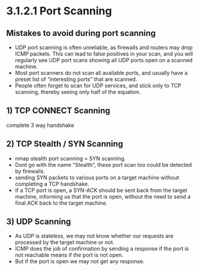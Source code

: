 # 3.1.2.1 Port Scanning

## Mistakes to avoid during port scanning

*  UDP port scanning is often unreliable, as firewalls and routers may drop ICMP packets. This can lead to false positives in your scan, and you will regularly see UDP port scans showing all UDP ports open on a scanned machine.
* Most port scanners do not scan all available ports, and usually have a preset list of “interesting ports” that are scanned.
* People often forget to scan for UDP services, and stick only to TCP scanning, thereby seeing only half of the equation.

## 1\) TCP CONNECT Scanning

complete 3 way handshake

## 2\) TCP Stealth / SYN Scanning

* nmap stealth port scanning = SYN scanning.
* Dont go with the name "Stealth", these port scan too could be detected by firewalls.
* sending SYN packets to various ports on a target machine without completing a TCP handshake.
* If a TCP port is open, a SYN-ACK should be sent back from the target machine, informing us that the port is open, without the need to send a final ACK back to the target machine.

## 3\) UDP Scanning

* As UDP is stateless, we may not know whether our requests are processed by the target machine or not.
* ICMP does the job of confirmation by sending a response if the port is not reachable means if the port is not open.
* But if the port is open we may not get any response.

## 




